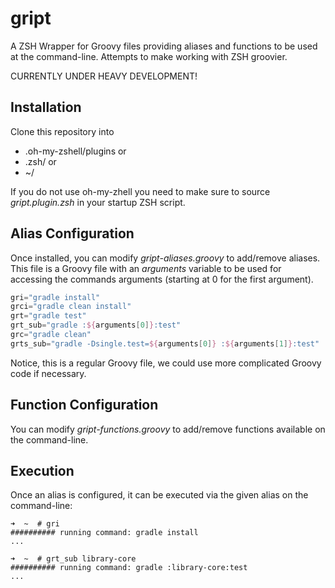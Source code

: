 gript
=====

A ZSH Wrapper for Groovy files providing aliases and functions to be used at the command-line. Attempts to make 
working with ZSH groovier.

CURRENTLY UNDER HEAVY DEVELOPMENT!

Installation
----

Clone this repository into

* .oh-my-zshell/plugins or
* .zsh/ or
* ~/

If you do not use oh-my-zhell you need to make sure to source *gript.plugin.zsh* in your startup ZSH script.

Alias Configuration
----

Once installed, you can modify *gript-aliases.groovy* to add/remove aliases. This file is a Groovy file with an *arguments*
variable to be used for accessing the commands arguments (starting at 0 for the first argument).

```groovy
gri="gradle install"
grci="gradle clean install"
grt="gradle test"
grt_sub="gradle :${arguments[0]}:test"
grc="gradle clean"
grts_sub="gradle -Dsingle.test=${arguments[0]} :${arguments[1]}:test" 
```

Notice, this is a regular Groovy file, we could use more complicated Groovy code if necessary.

Function Configuration
----

You can modify *gript-functions.groovy* to add/remove functions available on the command-line.

Execution
----

Once an alias is configured, it can be executed via the given alias on the command-line:

```
➜  ~  # gri
########## running command: gradle install
...
```

```
➜  ~  # grt_sub library-core
########## running command: gradle :library-core:test
...
```

